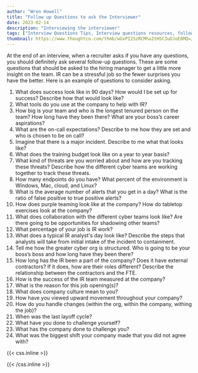 ```yaml
---
author: "Wren Howell"
title: "Follow up Questions to ask the Interviewer"
date: 2023-02-14
description: "Interviewing the interviewer"
tags: ["Interview Questions Tips, Interview questions resources, followup questions"]
thumbnail: https://www.thoughtco.com/thmb/wUxPI25zRCMha2tHSC3uDJoE8MQ=/1500x0/filters:no_upscale():max_bytes(150000):strip_icc():format(webp)/smiling-african-american-young-adult-at-a-job-interview-594485122-59b072350d327a00109184dd.jpg
---
```


 
At the end of an interview, when a recruiter asks if you have any questions, you should definitely ask several follow-up questions. These are some questions that should be asked to the hiring manager to get a little more insight on the team. IR can be a stressful job so the fewer surprises you have the better. Here is an example of questions to consider asking. 

1. What does success look like in 90 days? How would I be set up for success? Describe how that would look like? 
2. What tools do you use at the company to help with IR?
3. How big is your team and who is the longest tenured person on the team? How long have they been there? What are your boss’s career aspirations?
4. What are the on-call expectations? Describe to me how they are set and who is chosen to be on call? 
5. Imagine that there is a major incident. Describe to me what that looks like?
6. What does the training budget look like on a year to year basis?
7. What kind of threats are you worried about and how are you tracking these threats? Describe how the different cyber teams are working together to track these threats. 
8. How many endpoints do you have? What percent of the environment is Windows, Mac, cloud, and Linux?
9. What is the average number of alerts that you get in a day? What is the ratio of false positive to true positive alerts? 
10. How does purple teaming look like at the company? How do tabletop exercises look at the company?
11. What does collaboration with the different cyber teams look like? Are there going to be opportunities for shadowing other teams?
12. What percentage of your job is IR work?
13. What does a typical IR analyst's day look like? Describe the steps that analysts will take from initial intake of the incident to containment. 
14. Tell me how the greater cyber org is structured. Who is going to be your boss’s boss and how long have they been there?
15. How long has the IR been a part of the company? Does it have external contractors? If it does, how are their roles different? Describe the relationship between the contractors and the FTE. 
16. How is the success of the IR team measured at the company? 
17. What is the reason for this job opening(s)?
18. What does company culture mean to you?
19. How have you viewed upward movement throughout your company?
20. How do you handle changes (within the org, within the company, withing the job)?
21. When was the last layoff cycle?
22. What have you done to challenge yourself?
23. What has the company done to challenge you?
24. What was the biggest shift your company made that you did not agree with?  

{{< css.inline >}}

<style>
.emojify {
	font-family: Apple Color Emoji, Segoe UI Emoji, NotoColorEmoji, Segoe UI Symbol, Android Emoji, EmojiSymbols;
	font-size: 2rem;
	vertical-align: middle;
}
@media screen and (max-width:650px) {
  .nowrap {
    display: block;
    margin: 25px 0;
  }
}
</style>

{{< /css.inline >}}
